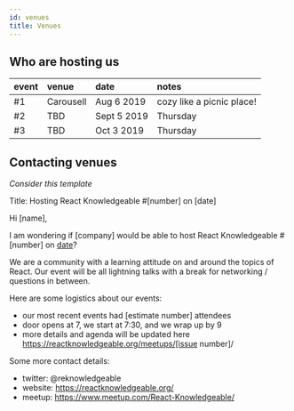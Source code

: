 ```yaml
---
id: venues
title: Venues
---
```


## Who are hosting us

| event | venue     | date        | notes                     |
| :---- | :-------- | :---------- | :------------------------ |
| #1    | Carousell | Aug 6 2019  | cozy like a picnic place! |
| #2    | TBD       | Sept 5 2019 | Thursday                  |
| #3    | TBD       | Oct 3 2019  | Thursday                  |

## Contacting venues

_Consider this template_

Title: Hosting React Knowledgeable #[number] on [date]

Hi [name],

I am wondering if [company] would be able to host React Knowledgeable #[number] on [date]([weekday])?

We are a community with a learning attitude on and around the topics of React. Our event will be all lightning talks with a break for networking / questions in between.

Here are some logistics about our events:

- our most recent events had [estimate number] attendees
- door opens at 7, we start at 7:30, and we wrap up by 9
- more details and agenda will be updated here https://reactknowledgeable.org/meetups/[issue number]/

Some more contact details:

- twitter: @reknowledgeable
- website: https://reactknowledgeable.org/
- meetup: https://www.meetup.com/React-Knowledgeable/
